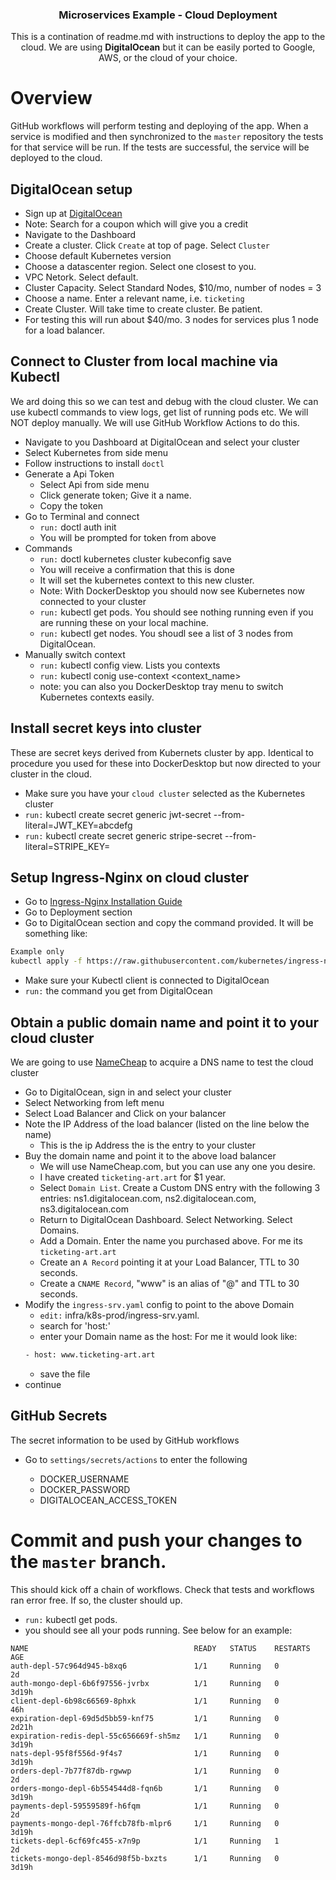 <h3 align="center">Microservices Example - Cloud Deployment</h3>
  <p align="center">
    This is a contination of <a src="readme.md">readme.md</a> with instructions to deploy the app to the cloud. We are using <strong>DigitalOcean</strong> but it can be easily ported to Google, AWS, or the cloud of your choice.
  </p>
</div>

# Overview

GitHub workflows will perform testing and deploying of the app. When a service is modified and then synchronized to the `master` repository the tests for that service will be run. If the tests are successful, the service will be deployed to the cloud.

## DigitalOcean setup

- Sign up at [DigitalOcean](https://www.digitalocean.com)
- Note: Search for a coupon which will give you a credit
- Navigate to the Dashboard
- Create a cluster. Click `Create` at top of page. Select `Cluster`
- Choose default Kubernetes version
- Choose a datascenter region. Select one closest to you.
- VPC Netork. Select default.
- Cluster Capacity. Select Standard Nodes, $10/mo, number of nodes = 3
- Choose a name. Enter a relevant name, i.e. `ticketing`
- Create Cluster. Will take time to create cluster. Be patient.
- For testing this will run about $40/mo. 3 nodes for services plus 1 node for a load balancer.

## Connect to Cluster from local machine via Kubectl

We ard doing this so we can test and debug with the cloud cluster. We can use kubectl commands to view logs, get list of running pods etc. We will NOT deploy manually. We will use GitHub Workflow Actions to do this.

- Navigate to you Dashboard at DigitalOcean and select your cluster
- Select Kubernetes from side menu
- Follow instructions to install `doctl`
- Generate a Api Token
  - Select Api from side menu
  - Click generate token; Give it a name.
  - Copy the token
- Go to Terminal and connect
  - `run:` doctl auth init
  - You will be prompted for token from above
- Commands
  - `run:` doctl kubernetes cluster kubeconfig save <your cluster name>
  - You will receive a confirmation that this is done
  - It will set the kubernetes context to this new cluster.
  - Note: With DockerDesktop you should now see Kubernetes now connected to your cluster
  - `run:` kubectl get pods. You should see nothing running even if you are running these on your local machine.
  - `run:` kubectl get nodes. You shoudl see a list of 3 nodes from DigitalOcean.
- Manually switch context
  - `run:` kubectl config view. Lists you contexts
  - `run:` kubectl conig use-context <context_name>
  - note: you can also you DockerDesktop tray menu to switch Kubernetes contexts easily.

## Install secret keys into cluster

These are secret keys derived from Kubernets cluster by app. Identical to procedure you used for these into DockerDesktop but now directed to your cluster in the cloud.

- Make sure you have your `cloud cluster` selected as the Kubernetes cluster
- `run:` kubectl create secret generic jwt-secret --from-literal=JWT_KEY=abcdefg
- `run:` kubectl create secret generic stripe-secret --from-literal=STRIPE_KEY=<your secret key defined during Stripe install>

## Setup Ingress-Nginx on cloud cluster

- Go to [Ingress-Nginx Installation Guide](https://kubernetes.github.io/ingress-nginx/deploy/#docker-desktop)
- Go to Deployment section
- Go to DigitalOcean section and copy the command provided. It will be something like:

```sh
Example only
kubectl apply -f https://raw.githubusercontent.com/kubernetes/ingress-nginx/controller-v1.1.1/deploy/static/provider/cloud/deploy.yaml
```

- Make sure your Kubectl client is connected to DigitalOcean
- `run:` the command you get from DigitalOcean

## Obtain a public domain name and point it to your cloud cluster

We are going to use [NameCheap](namecheap.com) to acquire a DNS name to test the cloud cluster

- Go to DigitalOcean, sign in and select your cluster
- Select Networking from left menu
- Select Load Balancer and Click on your balancer
- Note the IP Address of the load balancer (listed on the line below the name)
  - This is the ip Address the is the entry to your cluster
- Buy the domain name and point it to the above load balancer
  - We will use NameCheap.com, but you can use any one you desire.
  - I have created `ticketing-art.art` for $1 year.
  - Select `Domain List`. Create a Custom DNS entry with the following 3 entries: ns1.digitalocean.com, ns2.digitalocean.com, ns3.digitalocean.com
  - Return to DigitalOcean Dashboard. Select Networking. Select Domains.
  - Add a Domain. Enter the name you purchased above. For me its `ticketing-art.art`
  - Create an `A Record` pointing it at your Load Balancer, TTL to 30 seconds.
  - Create a `CNAME Record`, "www" is an alias of "@" and TTL to 30 seconds.
- Modify the `ingress-srv.yaml` config to point to the above Domain
  - `edit:` infra/k8s-prod/ingress-srv.yaml.
  - search for 'host:'
  - enter your Domain name as the host: For me it would look like:
  ```sh
  - host: www.ticketing-art.art
  ```
  - save the file
- continue

## GitHub Secrets

The secret information to be used by GitHub workflows

- Go to `settings/secrets/actions` to enter the following

  - DOCKER_USERNAME
  - DOCKER_PASSWORD
  - DIGITALOCEAN_ACCESS_TOKEN

# Commit and push your changes to the `master` branch.

This should kick off a chain of workflows. Check that tests and workflows ran error free. If so, the cluster should up.

- `run:` kubectl get pods.
- you should see all your pods running. See below for an example:

```
NAME                                     READY   STATUS    RESTARTS   AGE
auth-depl-57c964d945-b8xq6               1/1     Running   0          2d
auth-mongo-depl-6b6f97556-jvrbx          1/1     Running   0          3d19h
client-depl-6b98c66569-8phxk             1/1     Running   0          46h
expiration-depl-69d5d5bb59-knf75         1/1     Running   0          2d21h
expiration-redis-depl-55c656669f-sh5mz   1/1     Running   0          3d19h
nats-depl-95f8f556d-9f4s7                1/1     Running   0          3d19h
orders-depl-7b77f87db-rgwwp              1/1     Running   0          2d
orders-mongo-depl-6b554544d8-fqn6b       1/1     Running   0          3d19h
payments-depl-59559589f-h6fqm            1/1     Running   0          2d
payments-mongo-depl-76ffcb78fb-mlpr6     1/1     Running   0          3d19h
tickets-depl-6cf69fc455-x7n9p            1/1     Running   1          2d
tickets-mongo-depl-8546d98f5b-bxzts      1/1     Running   0          3d19h
```
